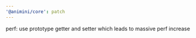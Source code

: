 ```yaml
---
'@animini/core': patch
---
```


perf: use prototype getter and setter which leads to massive perf increase
